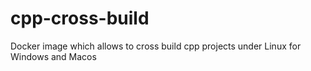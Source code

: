 # cpp-cross-build
Docker image which allows to cross build cpp projects under Linux for Windows and Macos
